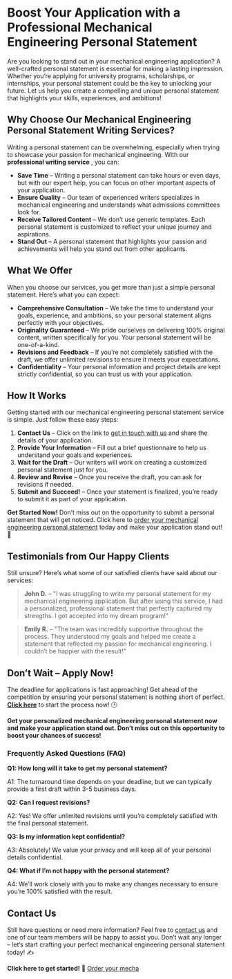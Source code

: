# Boost Your Application with a Professional Mechanical Engineering Personal Statement

Are you looking to stand out in your mechanical engineering application? A well-crafted personal statement is essential for making a lasting impression. Whether you’re applying for university programs, scholarships, or internships, your personal statement could be the key to unlocking your future. Let us help you create a compelling and unique personal statement that highlights your skills, experiences, and ambitions!

## Why Choose Our Mechanical Engineering Personal Statement Writing Services?

Writing a personal statement can be overwhelming, especially when trying to showcase your passion for mechanical engineering. With our **professional writing service** , you can:

- **Save Time** – Writing a personal statement can take hours or even days, but with our expert help, you can focus on other important aspects of your application.
- **Ensure Quality** – Our team of experienced writers specializes in mechanical engineering and understands what admissions committees look for.
- **Receive Tailored Content** – We don’t use generic templates. Each personal statement is customized to reflect your unique journey and aspirations.
- **Stand Out** – A personal statement that highlights your passion and achievements will help you stand out from other applicants.

## What We Offer

When you choose our services, you get more than just a simple personal statement. Here’s what you can expect:

- **Comprehensive Consultation** – We take the time to understand your goals, experience, and ambitions, so your personal statement aligns perfectly with your objectives.
- **Originality Guaranteed** – We pride ourselves on delivering 100% original content, written specifically for you. Your personal statement will be one-of-a-kind.
- **Revisions and Feedback** – If you’re not completely satisfied with the draft, we offer unlimited revisions to ensure it meets your expectations.
- **Confidentiality** – Your personal information and project details are kept strictly confidential, so you can trust us with your application.

## How It Works

Getting started with our mechanical engineering personal statement service is simple. Just follow these easy steps:

1. **Contact Us** – Click on the link to [get in touch with us](https://tinyurl.com/topessay?keyword=mechanical+engineering+personal+statement) and share the details of your application.
2. **Provide Your Information** – Fill out a brief questionnaire to help us understand your goals and experiences.
3. **Wait for the Draft** – Our writers will work on creating a customized personal statement just for you.
4. **Review and Revise** – Once you receive the draft, you can ask for revisions if needed.
5. **Submit and Succeed!** – Once your statement is finalized, you’re ready to submit it as part of your application.

**Get Started Now!** Don’t miss out on the opportunity to submit a personal statement that will get noticed. Click here to [order your mechanical engineering personal statement](https://tinyurl.com/topessay?keyword=mechanical+engineering+personal+statement) today and make your application stand out! 🚀

## Testimonials from Our Happy Clients

Still unsure? Here’s what some of our satisfied clients have said about our services:

> **John D.** – "I was struggling to write my personal statement for my mechanical engineering application. But after using this service, I had a personalized, professional statement that perfectly captured my strengths. I got accepted into my dream program!"

> **Emily R.** – "The team was incredibly supportive throughout the process. They understood my goals and helped me create a statement that reflected my passion for mechanical engineering. I couldn’t be happier with the result!"

## Don’t Wait – Apply Now!

The deadline for applications is fast approaching! Get ahead of the competition by ensuring your personal statement is nothing short of perfect. [**Click here**](https://tinyurl.com/topessay?keyword=mechanical+engineering+personal+statement) to start the process now! 🕒

**Get your personalized mechanical engineering personal statement now and make your application stand out. Don’t miss out on this opportunity to boost your chances of success!**

### Frequently Asked Questions (FAQ)

**Q1: How long will it take to get my personal statement?**

A1: The turnaround time depends on your deadline, but we can typically provide a first draft within 3-5 business days.

**Q2: Can I request revisions?**

A2: Yes! We offer unlimited revisions until you’re completely satisfied with the final personal statement.

**Q3: Is my information kept confidential?**

A3: Absolutely! We value your privacy and will keep all of your personal details confidential.

**Q4: What if I’m not happy with the personal statement?**

A4: We’ll work closely with you to make any changes necessary to ensure you’re 100% satisfied with the result.

## Contact Us

Still have questions or need more information? Feel free to [contact us](https://tinyurl.com/topessay?keyword=mechanical+engineering+personal+statement) and one of our team members will be happy to assist you. Don’t wait any longer – let’s start crafting your perfect mechanical engineering personal statement today! ✍️

**Click here to get started!** 🚀 [Order your mecha](https://tinyurl.com/topessay?keyword=mechanical+engineering+personal+statement)
